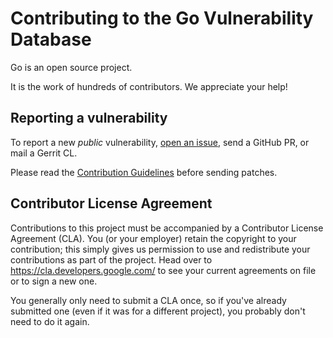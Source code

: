 # Contributing to the Go Vulnerability Database

Go is an open source project.

It is the work of hundreds of contributors. We appreciate your help!

## Reporting a vulnerability

To report a new *public* vulnerability,
[open an issue](https://github.com/cvelab/cvelist/issues/new),
send a GitHub PR, or mail a Gerrit CL.

Please read the
[Contribution Guidelines](https://golang.org/doc/contribute.html)
before sending patches.

## Contributor License Agreement

Contributions to this project must be accompanied by a Contributor License
Agreement (CLA). You (or your employer) retain the copyright to your
contribution; this simply gives us permission to use and redistribute your
contributions as part of the project. Head over to
<https://cla.developers.google.com/> to see your current agreements on file or
to sign a new one.

You generally only need to submit a CLA once, so if you've already submitted one
(even if it was for a different project), you probably don't need to do it
again.

